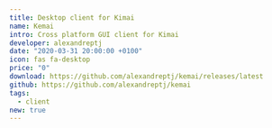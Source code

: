 ```yaml
---
title: Desktop client for Kimai
name: Kemai
intro: Cross platform GUI client for Kimai
developer: alexandreptj
date: "2020-03-31 20:00:00 +0100"
icon: fas fa-desktop
price: "0"
download: https://github.com/alexandreptj/kemai/releases/latest
github: https://github.com/alexandreptj/kemai
tags:
  - client
new: true
---
```

